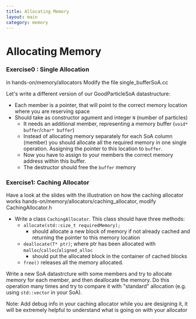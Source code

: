 ```yaml
---
title: Allocating Memory 
layout: main 
category: memory 
---
```


# Allocating Memory 

### Exercise0 : Single Allocation 
in hands-on/memory/allocators
Modify the file single_bufferSoA.cc

Let's write a different version of our GoodParticleSoA datastructure:
- Each member is a pointer, that will point to the correct memory location where you are reserving space
- Should take as constructor agument and integer `N` (number of particles)
	- It needs an additional member, representing a memory buffer (`void* buffer`/`char* buffer`)
	- Instead of allocating memory separately for each SoA column (member) you should allocate all the required memory in one single operation. Assigning the pointer to this location to `buffer`.
	- Now you have to assign to your members the correct memory address within this buffer.
	- The destructor should free the `buffer` memory

### Exercise1: Caching Allocator 
Have a look at the slides with the illustration on how the caching allocator works
hands-on/memory/allocators/caching_allocator, modify CachingAllocator.h
- Write a class `CachingAllocator`. This class should have three methods:
	- `allocate(std::size_t requiredMemory);`
		- should allocate a new block of memory if not already cached and returning the pointer to this memory location
	- `deallocate(T* ptr)`; where ptr has been allocated with `malloc`/`calloc`/`aligned_alloc`
		- should put the allocated block in the container of cached blocks
	- `free()` releases all the memory allocated.

Write a new SoA datastrcture with some members and try to allocate memory for each member, and then deallocate the memory. Do this operation many times and try to compare it with "standard" allocation (e.g. using `std::vector` in your SoA).

Note: Add debug info in your caching allocator while you are designing it, it will be extremely helpful to understand what is going on with your allocator

